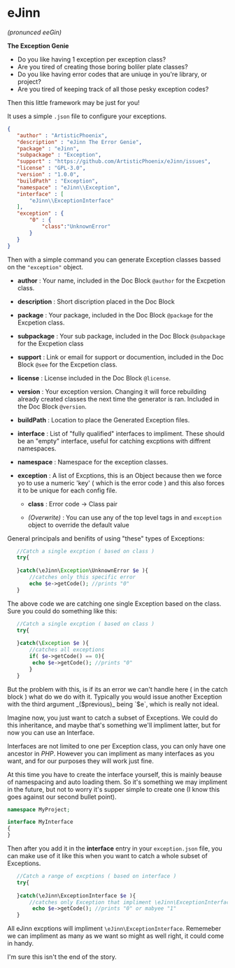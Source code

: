 # eJinn 
_(pronunced eeGin)_

**The Exception Genie**

 - Do you like having 1 exception per exception class? 
 - Are you tired of creating those boring boliler plate classes?
 - Do you like having error codes that are uniuqe in you're library, or project?
 - Are you tired of keeping track of all those pesky exception codes?
 
 Then this little framework may be just for you!
 
 It uses a simple `.json` file to configure your exceptions. 
 
 ```json
{
    "author" : "ArtisticPhoenix",
    "description" : "eJinn The Error Genie",
    "package" : "eJinn",
    "subpackage" : "Exception",
    "support" : "https://github.com/ArtisticPhoenix/eJinn/issues",
    "license" : "GPL-3.0",
    "version" : "1.0.0",
    "buildPath" : "Exception",
    "namespace" : "eJinn\\Exception",
    "interface" : [
        "eJinn\\ExceptionInterface"
    ],
    "exception" : {
        "0" : {
        	"class":"UnknownError"
        }
    }
}
```

 Then with a simple command you can generate Exception classes bassed on the `"exception"` object.

 - **author**  : Your name, included in the Doc Block `@author` for the Excpetion class.
 
 - **description** : Short discription placed in the Doc Block
 
 - **package** : Your package, included in the Doc Block `@package` for the Excpetion class.

 - **subpackage** : Your sub package, included in the Doc Block `@subpackage` for the Excpetion class

 - **support** : Link or email for support or documention, included in the Doc Block `@see` for the Excpetion class.
 
 - **license** : License included in the Doc Block `@license`.

 - **version** : Your exception version.  Changing it will force rebuilding already created classes the next time the generator is ran. Included in the Doc Block `@version`.
 
 - **buildPath** : Location to place the Generated Exception files.
 
 - **interface** : List of "fully qualified" interfaces to impliment. These should be an "empty" interface, useful for catching excptions with diffrent namespaces.
 
 - **namespace** : Namespace for the exception classes.
 
 - **exception** : A list of Excptions, this is an Object because then we force yo to use a numeric 'key'  ( which is the error code ) and this also forces it to be unique for each config file. 
 
    - **class** :  Error code -> Class pair

    - _(Overwrite)_ : You can use any of the top level tags in and `exception` object to override the default value
    
General principals and benifits of using "these" types of Exceptions:
    
```php
   //Catch a single excption ( based on class )
   try{  
   
   }catch(\eJinn\Exception\UnknownError $e ){
       //catches only this specific error
       echo $e->getCode(); //prints "0"
   }
```

The above code we are catching one single Exception based on the class. Sure you could do something like this:

```php
   //Catch a single excption ( based on class )
   try{  
   
   }catch(\Exception $e ){
       //catches all exceptions
       if( $e->getCode() == 0){
       	echo $e->getCode(); //prints "0"
       }      
   }
```

But the problem with this, is if its an error we can't handle here ( in the catch block ) what do we do with it.  Typically you would issue another Exception with the third argument _($previous)_ being `$e`, which is really not ideal.

Imagine now, you just want to catch a subset of Exceptions.  We could do this inheritance, and maybe that's something we'll impliment latter, but for now you can use an Interface.

Interfaces are not limited to one per Exception class, you can only have one ancestor in _PHP_. However you can impliment as many interfaces as you want, and for our purposes they will work just fine.

At this time you have to create the interface yourself, this is mainly beause of namespacing and auto loading them.  So it's something we may impliment in the future, but not to worry it's supper simple to create one (I know this goes against our second bullet point).

```php 
namespace MyProject;

interface MyInterface
{
}
```

Then after you add it in the **interface** entry in your `exception.json` file, you can make use of it like this when you want to catch a whole subset of Exceptions.

```php  
   //Catch a range of excptions ( based on interface )
   try{  
   
   }catch(\eJinn\ExceptionInterface $e ){
       //catches only Exception that impliment \eJinn\ExceptionInterface
        echo $e->getCode(); //prints "0" or mabyee "1"
   }
```

All eJinn excptions will impliment `\eJinn\ExceptionInterface`.  Rememeber we can impliment as many as we want so might as well right, it could come in handy.

I'm sure this isn't the end of the story.

